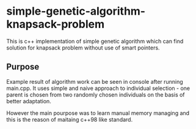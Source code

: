 # simple-genetic-algorithm-knapsack-problem
This is c++ implementation of simple genetic algorithm which can find solution for knapsack problem without use of smart pointers.

## Purpose

Example result of algorithm work can be seen in console after running main.cpp. 
It uses simple and naive approach to individual selection - one parent is chosen from two randomly chosen individuals on the basis of better adaptation.

However the main pourpose was to learn manual memory managing and this is the reason of maitaing c++98 like standard.
